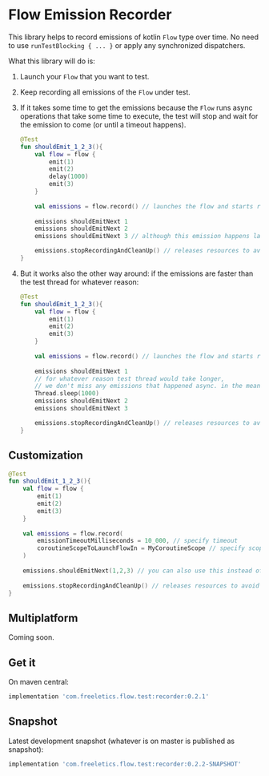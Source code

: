 # Flow Emission Recorder

This library helps to record emissions of kotlin `Flow` type over time.
No need to use `runTestBlocking { ... }` or apply any synchronized dispatchers. 

What this library will do is: 
1. Launch your `Flow` that you want to test.
2. Keep recording all emissions of the `Flow` under test.
3. If it takes some time to get the emissions because the `Flow` runs async operations that take some time to execute, the test will stop and wait for the emission to come (or until a timeout happens).

    ```kotlin
    @Test
    fun shouldEmit_1_2_3(){
        val flow = flow {
            emit(1)
            emit(2)
            delay(1000)
            emit(3)
        }
        
        val emissions = flow.record() // launches the flow and starts recording
        
        emissions shouldEmitNext 1
        emissions shouldEmitNext 2
        emissions shouldEmitNext 3 // although this emission happens later, the test execution will wait here until next emission (or fails with timeout)
   
        emissions.stopRecordingAndCleanUp() // releases resources to avoid OutOfMemoryExceptions
    }
    ```

4. But it works also the other way around: if the emissions are faster than the test thread for whatever reason:

    ```kotlin
    @Test
    fun shouldEmit_1_2_3(){
        val flow = flow {
            emit(1)
            emit(2)
            emit(3)
        }
        
        val emissions = flow.record() // launches the flow and starts recording
        
        emissions shouldEmitNext 1
        // for whatever reason test thread would take longer, 
        // we don't miss any emissions that happened async. in the meantime. 
        Thread.sleep(1000)
        emissions shouldEmitNext 2
        emissions shouldEmitNext 3
 
        emissions.stopRecordingAndCleanUp() // releases resources to avoid OutOfMemoryExceptions
    }
    ```

## Customization

```kotlin
@Test
fun shouldEmit_1_2_3(){
    val flow = flow {
        emit(1)
        emit(2)
        emit(3)
    }
    
    val emissions = flow.record(
        emissionTimeoutMilliseconds = 10_000, // specify timeout
        coroutineScopeToLaunchFlowIn = MyCoroutineScope // specify scope to launch Flow in
    )
    
    emissions.shouldEmitNext(1,2,3) // you can also use this instead of infix
    
    emissions.stopRecordingAndCleanUp() // releases resources to avoid OutOfMemoryExceptions
}
```


## Multiplatform
Coming soon.

## Get it

On maven central:

```gradle
implementation 'com.freeletics.flow.test:recorder:0.2.1'
```

## Snapshot
Latest development snapshot (whatever is on master is published as snapshot):

```gradle
implementation 'com.freeletics.flow.test:recorder:0.2.2-SNAPSHOT'
```